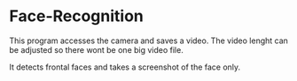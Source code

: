 # Face-Recognition

This program accesses the camera and saves a video. The video lenght can be adjusted so there wont be one big video file. 

It detects frontal faces and takes a screenshot of the face only.
